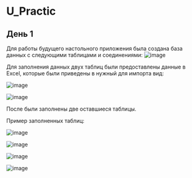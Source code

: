 # U_Practic
## День 1
Для работы будущего настольного приложения была создана база данных с следующими таблицами и соединениями:
![image](https://user-images.githubusercontent.com/101105217/222161406-c08185ba-5150-4d11-8a21-cd94f6e10c4e.png)

Для заполнения данных двух таблиц были предоставлены данные в Excel, которые были приведены в нужный для импорта вид:

![image](https://user-images.githubusercontent.com/101105217/222162230-bc9d5b6f-3a55-40b3-b17a-98f2a7ecc8fe.png)

![image](https://user-images.githubusercontent.com/101105217/222164821-40c31b00-004c-44ad-ab2f-04a820697dd2.png)

После были заполнены две оставшиеся таблицы.

Пример заполненных таблиц:

![image](https://user-images.githubusercontent.com/101105217/222163550-1b8f49a7-b7a9-4b74-b1af-f107d7522ebb.png)

![image](https://user-images.githubusercontent.com/101105217/222164476-94cf1b4f-eec2-4e63-9091-f0bab418426c.png)

![image](https://user-images.githubusercontent.com/101105217/222164538-037e307c-a785-4f4b-86e4-6084cd90be96.png)

![image](https://user-images.githubusercontent.com/101105217/222164658-4ef92ab0-ae94-4088-beda-04d3be8f98d1.png)
